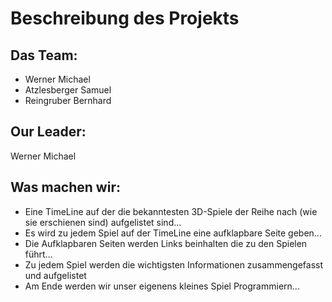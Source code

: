 # Beschreibung des Projekts
## Das Team:
* Werner Michael
* Atzlesberger Samuel
* Reingruber Bernhard

## Our Leader:
Werner Michael

## Was machen wir:
* Eine TimeLine auf der die bekanntesten 3D-Spiele der Reihe nach (wie sie erschienen sind) aufgelistet sind...
* Es wird zu jedem Spiel auf der TimeLine eine aufklapbare Seite geben...
* Die Aufklapbaren Seiten werden Links beinhalten die zu den Spielen führt...
* Zu jedem Spiel werden die wichtigsten Informationen zusammengefasst und aufgelistet
* Am Ende werden wir unser eigenens kleines Spiel Programmiern...

